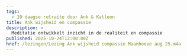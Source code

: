 ```yaml
---
tags:
  - 10 daagse retraite door Ank & Katleen
title: Ank wijsheid en compassie
description: >
  Meditatie ontwikkelt inzicht in de realiteit en compassie
published: 2025-10-24T12:00:00Z
href: /lezingen/Lezing Ank wijsheid compassie Maanhoeve aug 25.m4a
---
```

